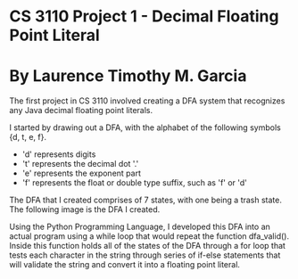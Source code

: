 # CS 3110 Project 1 - Decimal Floating Point Literal
# By Laurence Timothy M. Garcia
The first project in CS 3110 involved creating a DFA system that recognizes any Java decimal floating point literals.

I started by drawing out a DFA, with the alphabet of the following symbols {d, t, e, f}. 
- 'd' represents digits
- 't' represents the decimal dot '.'
- 'e' represents the exponent part
- 'f' represents the float or double type suffix, such as 'f' or 'd'

The DFA that I created comprises of 7 states, with one being a trash state. The following image is the DFA I created.

Using the Python Programming Language, I developed this DFA into an actual program using a while loop that would repeat the function dfa_valid().
Inside this function holds all of the states of the DFA through a for loop that tests each character in the string through series of if-else statements that will
validate the string and convert it into a floating point literal.
